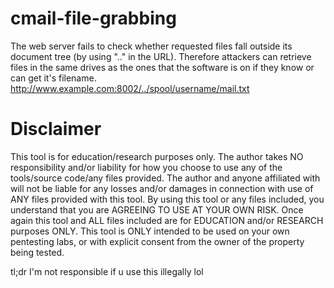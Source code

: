 # cmail-file-grabbing

The web server fails to check whether requested files fall outside its document tree (by using ".." in the URL). 
Therefore attackers can retrieve files in the same drives as the ones that the software is on if they know or can get it's filename.
http://www.example.com:8002/../spool/username/mail.txt

# Disclaimer

This tool is for education/research purposes only. The author takes NO responsibility and/or liability for how you choose to use any of the tools/source code/any files provided. The author and anyone affiliated with will not be liable for any losses and/or damages in connection with use of ANY files provided with this tool. By using this tool or any files included, you understand that you are AGREEING TO USE AT YOUR OWN RISK. Once again this tool and ALL files included are for EDUCATION and/or RESEARCH purposes ONLY. This tool is ONLY intended to be used on your own pentesting labs, or with explicit consent from the owner of the property being tested.

tl;dr
I'm not responsible if u use this illegally lol
